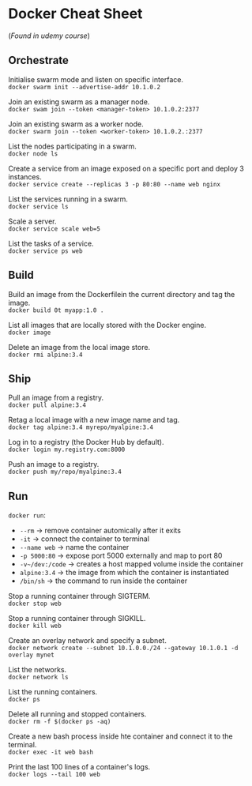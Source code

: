 # Docker Cheat Sheet
(*Found in udemy course*)

## Orchestrate
Initialise swarm mode and listen on specific interface.  
`docker swarm init --advertise-addr 10.1.0.2`

Join an existing swarm as a manager node.  
`docker swam join --token <manager-token> 10.1.0.2:2377`

Join an existing swarm as a worker node.  
`docker swarm join --token <worker-token> 10.1.0.2.:2377`

List the nodes participating in a swarm.  
`docker node ls`

Create a service from an image exposed on a specific port and deploy 3 instances.  
`docker service create --replicas 3 -p 80:80 --name web nginx`

List the services running in a swarm.  
`docker service ls`

Scale a server.  
`docker service scale web=5`

List the tasks of a service.  
`docker service ps web`

## Build
Build an image from the Dockerfilein the current directory and tag the image.  
`docker build 0t myapp:1.0 .`

List all images that are locally stored with the Docker engine.  
`docker image`

Delete an image from the local image store.  
`docker rmi alpine:3.4`

## Ship
Pull an image from a registry.  
`docker pull alpine:3.4`

Retag a local image with a new image name and tag.  
`docker tag alpine:3.4 myrepo/myalpine:3.4`

Log in to a registry (the Docker Hub by default).  
`docker login my.registry.com:8000`

Push an image to a registry.  
`docker push my/repo/myalpine:3.4`

## Run
`docker run`:  
* `--rm` -> remove container automically after it exits
* `-it` -> connect the container to terminal
* `--name web` -> name the container
* `-p 5000:80` -> expose port 5000 externally and map to port 80
* `-v~/dev:/code` -> creates a host mapped volume inside the container
* `alpine:3.4` -> the image from which the container is instantiated
* `/bin/sh` -> the command to run inside the container

Stop a running container through SIGTERM.  
`docker stop web`

Stop a running container through SIGKILL.  
`docker kill web`

Create an overlay network and specify a subnet.  
`docker network create --subnet 10.1.0.0./24 --gateway 10.1.0.1 -d overlay mynet`

List the networks.  
`docker network ls`

List the running containers.  
`docker ps`

Delete all running and stopped containers.  
`docker rm -f $(docker ps -aq)`

Create a new bash process inside hte container and connect it to the terminal.  
`docker exec -it web bash`

Print the last 100 lines of a container's logs.  
`docker logs --tail 100 web`
